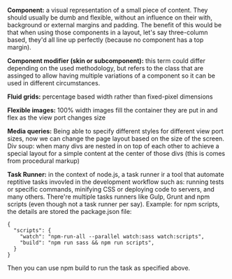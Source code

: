 **Component:** a visual representation of a small piece of content. They should usually be dumb and flexible, without an influence on their with, background or external margins and padding. The benefit of this would be that when using those components in a layout, let's say three-column based, they'd all line up perfectly (because no component has a top margin).

**Component modifier (skin or subcomponent):** this term could differ depending on the used methodology, but refers to the class that are assinged to allow having multiple variations of a component so it can be used in different circumstances.

**Fluid grids:** percentage based width rather than fixed-pixel dimensions

**Flexible images:** 100% width images fill the container they are put in and flex as the view port changes size

**Media queries:** Being able to specify different styles for different view port sizes, now we can change the page layout based on the size of the screen.
Div soup: when many divs are nested in on top of each other to achieve a special layout for a simple content at the center of those divs (this is comes from procedural markup)

**Task Runner:** in the context of node.js, a task runner ir a tool that automate reptitive tasks invovled in the development workflow such as: running tests or specific commands, minifying CSS or deploying code to servers, and many others.
There're multiple tasks runners like Gulp, Grunt and npm scripts (even though not a task runner per say).
Example: for npm scripts, the details are stored the package.json file:
```
{
  "scripts": {
    "watch": "npm-run-all --parallel watch:sass watch:scripts",
    "build": "npm run sass && npm run scripts",
  }
}
```
Then you can use npm build to run the task as specified above.

